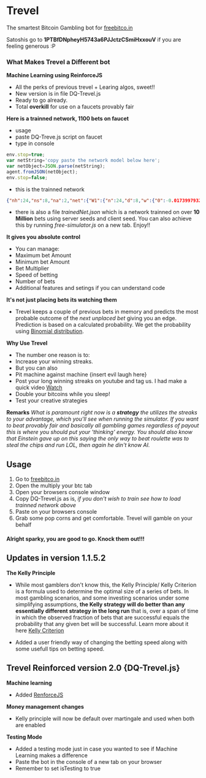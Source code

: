 # Trevel
The smartest Bitcoin Gambling bot for [freebitco.in](http://freebitco.in/?r=856671)

Satoshis go to **1PTBfDNpheyH5743a6PJJctzCSmiHxxouV** if you are feeling generous :P

### What Makes Trevel a Different bot

**Machine Learning using ReinforceJS**
* All the perks of previous trevel + Learing algos, sweet!!
* New version is in file DQ-Trevel.js
* Ready to go already.
* Total **overkill** for use on a faucets provably fair

**Here is a trainned network, 1100 bets on faucet**
* usage
* paste DQ-Treve.js script on faucet
* type in console

```js
env.stop=true;
var netString='copy paste the network model below here';
var netObject=JSON.parse(netString);
agent.fromJSON(netObject);
env.stop=false;
```
* this is the trainned network

```json
{"nh":24,"ns":8,"na":2,"net":{"W1":{"n":24,"d":8,"w":{"0":-0.017399793203670605,"1":0.0009236431029044627,"2":-0.005968528264538526,"3":-0.0007782187801951021,"4":0.001627697063448531,"5":-0.0031920050177863613,"6":-0.011129572772316772,"7":0.00865880783344323,"8":-0.03622857043184155,"9":-0.04044490640631096,"10":-0.08397697457587469,"11":0.00022199031068095325,"12":-0.002170090921481117,"13":0.011595787139350942,"14":-0.023400471005497473,"15":0.00041107742085307725,"16":-0.03307662115911106,"17":-0.01298401897414995,"18":-0.07879085040693963,"19":0.00017155141862132802,"20":0.028329546904834434,"21":-0.03871209466152695,"22":-0.0225337877432874,"23":0.011662052301546847,"24":-0.004773400377957983,"25":-0.0007427618142385246,"26":-0.022016889424233868,"27":-0.004057296513216198,"28":0.024920940938547766,"29":-0.026965153854845055,"30":-0.018859464480815488,"31":0.008536074272080129,"32":0.0022881148751951077,"33":0.01871657779072938,"34":0.029510680707117695,"35":0.020866600373799466,"36":-0.006345532886283622,"37":0.0015239464426914766,"38":-0.002511674242869906,"39":-0.0020321182176013773,"40":0.002465695449141773,"41":-0.040791489241967606,"42":-0.0060560497401125,"43":-0.006814735218736218,"44":-0.0012342307340620854,"45":0.036507035296648456,"46":0.015274704092091135,"47":-0.030890617897829976,"48":0.010278270432895753,"49":0.014446428675438609,"50":0.016809812021309076,"51":-0.006860221579712721,"52":0.010003105767943268,"53":-0.003323474816241694,"54":0.015365351324416436,"55":0.0022167496601936893,"56":-0.012872668251337194,"57":0.018078269143191505,"58":-0.06384429697998704,"59":0.004298886849180362,"60":0.0036811242693438337,"61":-0.035757618319498495,"62":-0.048409116174540724,"63":0.019888196989930114,"64":0.010118965581421783,"65":-0.011012327385655891,"66":-0.004935089994851824,"67":-0.00758167299617604,"68":-0.014056495145152335,"69":0.0019415843917103227,"70":0.008178027682043785,"71":-0.0030903257805584856,"72":-0.0038276829053749016,"73":-0.012508371479774946,"74":0.031993705456746145,"75":-0.002660725290473083,"76":0.0001621467937049658,"77":0.020820860130065778,"78":0.012170697247807614,"79":0.0030479424828603833,"80":-0.03986580516468113,"81":-0.020553802953815908,"82":-0.07784332188625577,"83":0.005860419303285502,"84":0.0298085541459067,"85":-0.0035393996022648703,"86":-0.03206169356319187,"87":0.014289937598270512,"88":-0.009190907365347214,"89":0.02327392280706956,"90":-0.001641145833687332,"91":0.02731534094405865,"92":0.019908952745278274,"93":-0.018147821550781564,"94":-0.03342430055950833,"95":0.016269178447762336,"96":-0.019901962509479548,"97":-0.024851521951021426,"98":-0.018522194758854374,"99":-0.020734515850301168,"100":0.0024113690490724492,"101":-0.007328463272251556,"102":-0.00843686123052214,"103":-0.015845743662088616,"104":0.0035703966741554628,"105":-0.01570406409107663,"106":0.017114182292798805,"107":-0.013629815712045731,"108":-0.01076255933445376,"109":0.02750015379245824,"110":-0.0009441954052887739,"111":-0.021058797574085235,"112":-0.009332638917395135,"113":-0.006646482201715635,"114":-0.012066958259763139,"115":0.005405382693882621,"116":0.004949719370292656,"117":0.007071764306104743,"118":0.0031474299124805015,"119":-0.013925080096561402,"120":-0.004433184945505492,"121":0.007651470146907258,"122":0.009422966199584234,"123":0.007128580199202995,"124":-0.019285180974854283,"125":0.03915992380847774,"126":0.008936662795078067,"127":0.012655233939123791,"128":0.01231574483384927,"129":0.011090180634734405,"130":-0.022220641320751206,"131":-0.004666522023695908,"132":0.0027203852847635067,"133":-0.024687391399766816,"134":-0.019163459199371426,"135":0.0002920527786413905,"136":-0.00947082605975357,"137":-0.041799521689390697,"138":0.0017587476982174625,"139":0.0076207956754699765,"140":-0.028558655424124366,"141":0.047503493916642256,"142":0.015604866067408317,"143":-0.03603466638645183,"144":-0.005681020479309138,"145":-0.058621544218852066,"146":0.008867573076022608,"147":-0.0018178322821130462,"148":-0.007248961259748821,"149":0.020939362411511057,"150":0.025184335071627796,"151":-0.018192375801796383,"152":0.017332120188701013,"153":0.0033130484655614313,"154":0.01738447729077163,"155":0.006019799413572575,"156":-0.0009584546237653225,"157":0.00012971933486055943,"158":-0.010030657048641572,"159":-0.004389608952610978,"160":0.013441697342224007,"161":-0.0019872283923634193,"162":0.02647759881412949,"163":0.0014793225392193366,"164":0.0037707615629378045,"165":0.012162194274630297,"166":0.013913740979587988,"167":-0.00785629017650829,"168":0.005414617942060028,"169":0.032731474736781715,"170":-0.005074317306813589,"171":0.011523284668989558,"172":0.009379916271471766,"173":-0.021376986907284415,"174":-0.00547798371280849,"175":0.01339996712114318,"176":0.012588271038592131,"177":-0.02961655888282886,"178":0.027754275670949447,"179":0.004792179657473027,"180":-0.009417500083632433,"181":0.015376898736001158,"182":0.030390278751814166,"183":-0.028964581743604334,"184":-0.0009982239184665451,"185":0.004635280371199865,"186":0.021721667451560005,"187":-0.006037219109131347,"188":-0.005404153762394345,"189":0.023798289304443988,"190":0.02725823847407367,"191":-0.00988814833117309}},"b1":{"n":24,"d":1,"w":{"0":-0.002314282295717364,"1":-0.026215979389614563,"2":-0.004604395094637932,"3":0.00040336269639472893,"4":0.007284557696512226,"5":-0.01151454323329636,"6":0.008533409192420134,"7":-0.003222625483428707,"8":-0.002695284213231336,"9":0.0034451585619477594,"10":-0.013838754296993997,"11":0.007210606019706841,"12":-0.011095879448809477,"13":-0.0032307104621487025,"14":-0.007411853795347892,"15":-0.0012454742895092177,"16":0.0017052559620620734,"17":-0.016323380753278126,"18":-0.01086161627310642,"19":0.0049343740276044795,"20":0.0032036973114032414,"21":0.006148201032685978,"22":-0.002874774572411997,"23":0.0019025199768465371}},"W2":{"n":2,"d":24,"w":{"0":0.015594820571471399,"1":0.1043616578048777,"2":0.07450584766119127,"3":0.023102036945468606,"4":-0.04475815943589536,"5":0.02869574835401427,"6":-0.027998895349154007,"7":0.04606848363071033,"8":0.005873397383467482,"9":-0.024159359961947457,"10":0.08666279635688483,"11":-0.013082709124853896,"12":0.04685643958401008,"13":-0.003478440546988424,"14":0.01804276221943554,"15":-0.021109277728545442,"16":0.01104599671454185,"17":0.02448184003206712,"18":0.03285537529059326,"19":-0.019313830198522196,"20":-0.02092184295616251,"21":-0.015188957610056028,"22":-0.009574361070784182,"23":-0.022202915939795325,"24":-0.013226928876319604,"25":-0.005680324057258423,"26":-0.06625853107099242,"27":-0.03523508273040358,"28":-0.00036493853526292565,"29":0.0556249870773435,"30":0.00006616891380077716,"31":-0.0767602938535708,"32":0.015059399136708628,"33":0.032260595611215005,"34":-0.0455798949682936,"35":-0.05186866573390671,"36":0.010319625967308786,"37":0.041160572285686294,"38":0.008559841143004197,"39":0.023219103699890407,"40":-0.03274257940498095,"41":0.07003546588455825,"42":0.05873685865659914,"43":0.00045839589959539596,"44":0.022607430889553675,"45":-0.04039701493299241,"46":0.054798841000324214,"47":0.03185788795629892}},"b2":{"n":2,"d":1,"w":{"0":-0.2803622262859642,"1":-0.3503682763371269}}}}
```

* there is also a file _trainedNet.json_ which is a network trainned on over **10 Million** bets using server seeds and client seed. You can  also achieve this by running _free-simulator.js_ on a new tab. Enjoy!!

**It gives you absolute control**
* You can manage:
 * Maximum bet Amount
 * Minimum bet Amount
 * Bet Multiplier
 * Speed of betting
 * Number of bets
 * Additional features and setings if you can understand code

**It's not just placing bets its watching them**
* Trevel keeps a couple of previous bets in memory and predicts the most
probable outcome of the *next unplaced bet* giving you an edge.
Prediction is based on a calculated probability. We get the probability using [Binomial distribution](https://en.wikipedia.org/wiki/Binomial_distribution).

**Why Use Trevel**
* The number one reason is to:
 * Increase your winning streaks.
* But you can also
 * Pit machine against machine {insert evil laugh here}
 * Post your long winning streaks on youtube and tag us. I had make a quick video [Watch](https://www.youtube.com/watch?v=rMHQ-lFhTq4)
 * Double your bitcoins while you sleep!
 * Test your creative strategies

**Remarks**
_What is paramount right now is a **strategy** the utilizes the streaks to your advantage, which you'll see when running the simulator. If you want to beat provably fair and basically all gambling games regardless of payout this is where you should put your 'thinking' energy. You should also know that Einstein gave up on this saying the only way to beat roulette was to steal the chips and run LOL, then again he din't know AI._

## Usage
1. Go to [freebitco.in](http://freebitco.in/?r=856671)
2. Open the multiply your btc tab
3. Open your browsers console window
4. Copy DQ-Trevel.js as is, *if you don't wish to train see how to load trainned network above*
5. Paste on your browsers console
6. Grab some pop corns and get comfortable. Trevel will gamble on your behalf

#### Alright sparky, you are good to go. Knock them out!!!

## Updates in version 1.1.5.2

**The Kelly Principle**
* While most gamblers don't know this, the Kelly Principle/ Kelly Criterion is a formula used to determine
the optimal size of a series of bets. In most gambling scenarios, and some investing scenarios under some simplifying assumptions,
**the Kelly strategy will do better than any essentially different strategy in the long run** that is, over a span of time in which the observed fraction of bets that are successful equals the probability that any given bet will be successful. Learn more about it here [Kelly Criterion](https://en.wikipedia.org/wiki/Kelly_criterion)

* Added a user friendly way of changing the betting speed along with some usefull tips on betting speed.

## Trevel Reinforced version 2.0 {DQ-Trevel.js}
**Machine learning**

* Added [RenforceJS](https://github.com/karpathy/reinforcejs/blob/master/lib/rl.js)

**Money management changes**

* Kelly principle will now be default over martingale and used when both are enabled

**Testing Mode**
* Added a testing mode just in case you wanted to see if Machine Learning makes a difference
* Paste the bot in the console of a new tab on your browser
* Remember to set isTesting to true

